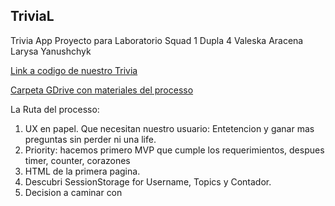 TriviaL
-------

Trivia App Proyecto para Laboratorio
Squad 1
Dupla 4
Valeska Aracena
Larysa Yanushchyk

[Link a codigo de nuestro Trivia](https://replit.com/join/ufmxrsuk-hyperlara)

[Carpeta GDrive con materiales del processo](https://replit.com/join/ufmxrsuk-hyperlara)

La Ruta del processo:

1. UX en papel. Que necesitan nuestro usuario: Entetencion y ganar mas preguntas sin perder ni una life.
3. Priority: hacemos primero MVP que cumple los requerimientos, despues timer, counter, corazones
4. HTML de la primera pagina. 
5. Descubri SessionStorage for Username, Topics y Contador.
6. Decision a caminar con <script> a dentro de html. 
7. Couch seccion. Entendi que no cumplimos con "practica buena". Repetimos su mismo codigo, multiplicamos monton de HTML y no podemos a volver el codigo en separado js file.
8. Valley of despair.
9. Almuerzo.
11. Volver al inicio y hacer script.js donde pone funcion que hace proceso muy simple para todos botones (corecto y incorecto). Timer. Counter.
12. Multiplicar solucion a preguntas en topicos.
13. CSS. Classes, Botones, Change Style.

Resumen
-------

Que cumpliste

- [x] Codigo de "practica bueno"
- [x] MVP levemente parecido a UX
- [x] Descubriendo JS (variables, funciones), DOM (GetElementById, EventListener), HTML, CSS
- [ ] Contador de atras con corazones
- [ ] Listen "Daft Punk - Harder, Better, Faster, Stronger" 100 veses

